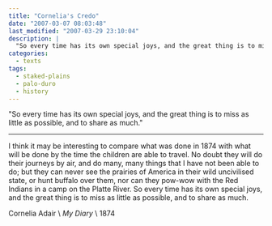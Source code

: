 ```yaml
---
title: "Cornelia's Credo"
date: "2007-03-07 08:03:48"
last_modified: "2007-03-29 23:10:04"
description: |
  "So every time has its own special joys, and the great thing is to miss as little as possible, and to share as much."
categories:
  - texts
tags:
  - staked-plains
  - palo-duro
  - history  
---
```

  "So every time has its own special joys, and the great thing is to miss as little as possible, and to share as much."
  
***

I think it may be interesting to compare what was done in 1874 with what will be done by the time the children are able to travel. No doubt they will do their journeys by air, and do many, many things that I have not been able to do; but they can never see the prairies of America in their wild uncivilised state, or hunt buffalo over them, nor can they pow-wow with the Red Indians in a camp on the Platte River. So every time has its own special joys, and the great thing is to miss as little as possible, and to share as much.

Cornelia Adair  \\
_My Diary_  \\
1874
